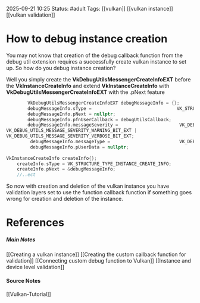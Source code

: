 2025-09-21 10:25
Status: #adult 
Tags: [[vulkan]] [[vulkan instance]] [[vulkan validation]]
# How to debug instance creation

You may not know that creation of the debug callback function from the debug util extension requires a successfully create vulkan instance to set up. So how do you debug instance creation?

Well you simply create the **VkDebugUtilsMessengerCreateInfoEXT** before the **VkInstanceCreateInfo** and extend **VkInstanceCreateInfo** with **VkDebugUtilsMessengerCreateInfoEXT** with the .pNext feature
```c++
        VkDebugUtilsMessengerCreateInfoEXT debugMessageInfo = {};
        debugMessageInfo.sType =                                VK_STRUCTURE_TYPE_DEBUG_UTILS_MESSENGER_CREATE_INFO_EXT;
        debugMessageInfo.pNext = nullptr;
        debugMessageInfo.pfnUserCallback = debugUtilsCallback;
        debugMessageInfo.messageSeverity =                       VK_DEBUG_UTILS_MESSAGE_SEVERITY_ERROR_BIT_EXT |
VK_DEBUG_UTILS_MESSAGE_SEVERITY_WARNING_BIT_EXT |
VK_DEBUG_UTILS_MESSAGE_SEVERITY_VERBOSE_BIT_EXT;
         debugMessageInfo.messageType =                          VK_DEBUG_UTILS_MESSAGE_TYPE_PERFORMANCE_BIT_EXT |            VK_DEBUG_UTILS_MESSAGE_TYPE_VALIDATION_BIT_EXT;
         debugMessageInfo.pUserData = nullptr;
         
VkInstanceCreateInfo createInfo{};
	createInfo.sType = VK_STRUCTURE_TYPE_INSTANCE_CREATE_INFO;
	createInfo.pNext = &debugMessageInfo;
	//..ect
```

So now with creation and deletion of the vulkan instance you have validation layers set to use the function callback function if something goes wrong for creation and deletion of the instance.
# References
##### Main Notes
[[Creating a vulkan instance]]
[[Creating the custom callback function for validation]]
[[Connecting custom debug function to Vulkan]]
[[Instance and device level validation]]
#### Source Notes
[[Vulkan-Tutorial]]